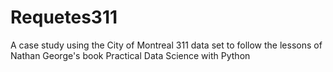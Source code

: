 # Requetes311
A case study using the City of Montreal 311 data set to follow the lessons of Nathan George's book Practical Data Science with Python
